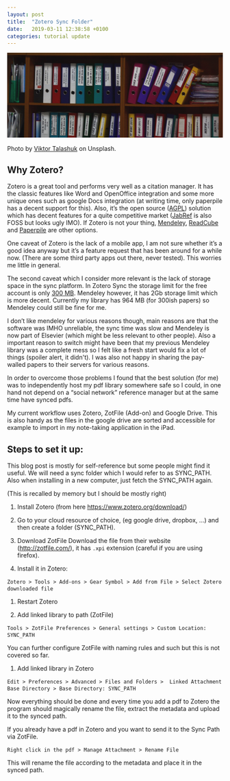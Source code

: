 ```yaml
---
layout: post
title:  "Zotero Sync Folder"
date:   2019-03-11 12:38:58 +0100
categories: tutorial update
---
```


![header](assets/viktor-talashuk-05HLFQu8bFw-unsplash.jpg)

Photo by [Viktor Talashuk](https://unsplash.com/@viktortalashuk?utm_source=unsplash&utm_medium=referral&utm_content=creditCopyText) on Unsplash.

## Why Zotero?

Zotero is a great tool and performs very well as a citation manager. It has the classic features like Word and OpenOffice integration and some more unique ones such as google Docs integration (at writing time, only paperpile has a decent support for this). Also, it’s the open source ([AGPL](https://en.wikipedia.org/wiki/Affero_General_Public_License)) solution which has decent features for a quite competitive market ([JabRef](https://www.jabref.org/) is also FOSS but looks ugly IMO). If Zotero is not your thing, [Mendeley](https://www.mendeley.com/?interaction_required=true), [ReadCube](https://www.readcube.com/home) and [Paperpile](https://paperpile.com/) are other options.

One caveat of Zotero is the lack of a mobile app, I am not sure whether it’s a good idea anyway but it’s a feature request that has been around for a while now. (There are some third party apps out there, never tested). This worries me little in general.

The second caveat which I consider more relevant is the lack of storage space in the sync platform. In Zotero Sync the storage limit for the free account is only [300 MB](https://www.zotero.org/storage). Mendeley however, it has 2Gb storage limit which is more decent. Currently my library has 964 MB (for 300ish papers) so Mendeley could still be fine for me.

I don’t like mendeley for various reasons though, main reasons are that the software was IMHO unreliable, the sync time was slow and Mendeley is now part of Elsevier (which might be less relevant to other people). Also a important reason to switch might have been that my previous Mendeley library was a complete mess so I felt like a fresh start would fix a lot of things (spoiler alert, it didn't). I was also not happy in sharing the pay-walled papers to their servers for various reasons.

In order to overcome those problems I found that the best solution (for me) was to independently host my pdf library somewhere safe so I could, in one hand not depend on a “social network” reference manager but at the same time have synced pdfs. 

My current workflow uses Zotero, ZotFile (Add-on) and Google Drive. This is also handy as the files in the google drive are sorted and accessible for example to import in my note-taking application in the iPad.

## Steps to set it up:

This blog post is mostly for self-reference but some people might find it useful. We will need a sync folder which I would refer to as SYNC_PATH. Also when installing in a new computer, just fetch the SYNC_PATH again.

(This is recalled by memory but I should be mostly right)

1. Install Zotero (from here https://www.zotero.org/download/)

2. Go to your cloud resource of choice, (eg google drive, dropbox, ...) and then create a folder (SYNC_PATH).

3. Download ZotFile 
Download the file from their website (http://zotfile.com/), it has `.xpi` extension (careful if you are using firefox).

1. Install it in Zotero:

```
Zotero > Tools > Add-ons > Gear Symbol > Add from File > Select Zotero downloaded file
```

1. Restart Zotero

1. Add linked library to path (ZotFile)
   
```
Tools > ZotFile Preferences > General settings > Custom Location: SYNC_PATH
```

You can further configure ZotFile with naming rules and such but this is not covered so far.

1. Add linked library in Zotero


```
Edit > Preferences > Advanced > Files and Folders >  Linked Attachment Base Directory > Base Directory: SYNC_PATH
```

Now everything should be done and every time you add a pdf to Zotero the program should magically rename the file, extract the metadata and upload it to the synced path.

If you already have a pdf in Zotero and you want to send it to the Sync Path via ZotFile.

```
Right click in the pdf > Manage Attachment > Rename File 
```

This will rename the file according to the metadata and place it in the synced path.

